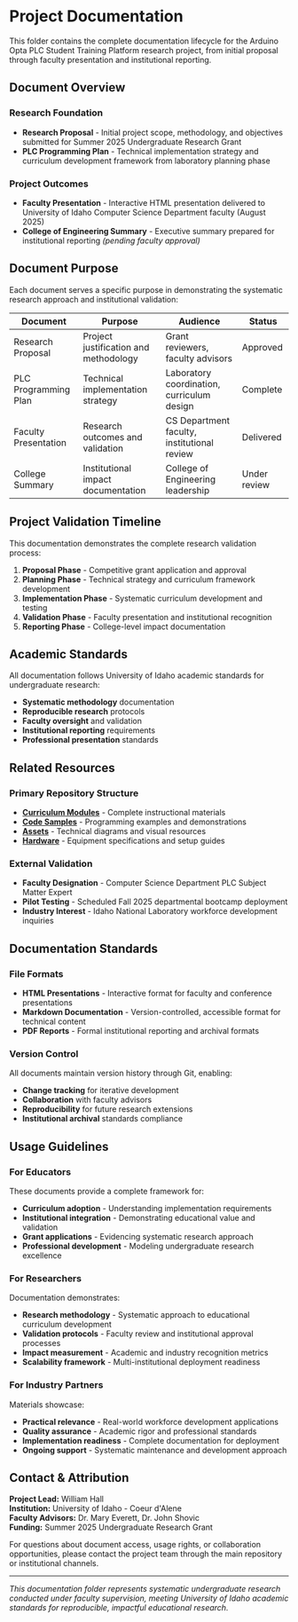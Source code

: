 # Project Documentation

This folder contains the complete documentation lifecycle for the Arduino Opta PLC Student Training Platform research project, from initial proposal through faculty presentation and institutional reporting.

## Document Overview

### Research Foundation
- **Research Proposal** - Initial project scope, methodology, and objectives submitted for Summer 2025 Undergraduate Research Grant
- **PLC Programming Plan** - Technical implementation strategy and curriculum development framework from laboratory planning phase

### Project Outcomes
- **Faculty Presentation** - Interactive HTML presentation delivered to University of Idaho Computer Science Department faculty (August 2025)
- **College of Engineering Summary** - Executive summary prepared for institutional reporting *(pending faculty approval)*

## Document Purpose

Each document serves a specific purpose in demonstrating the systematic research approach and institutional validation:

| Document | Purpose | Audience | Status |
|----------|---------|----------|---------|
| Research Proposal | Project justification and methodology | Grant reviewers, faculty advisors | Approved |
| PLC Programming Plan | Technical implementation strategy | Laboratory coordination, curriculum design | Complete |
| Faculty Presentation | Research outcomes and validation | CS Department faculty, institutional review | Delivered |
| College Summary | Institutional impact documentation | College of Engineering leadership | Under review |

## Project Validation Timeline

This documentation demonstrates the complete research validation process:

1. **Proposal Phase** - Competitive grant application and approval
2. **Planning Phase** - Technical strategy and curriculum framework development  
3. **Implementation Phase** - Systematic curriculum development and testing
4. **Validation Phase** - Faculty presentation and institutional recognition
5. **Reporting Phase** - College-level impact documentation

## Academic Standards

All documentation follows University of Idaho academic standards for undergraduate research:

- **Systematic methodology** documentation
- **Reproducible research** protocols
- **Faculty oversight** and validation
- **Institutional reporting** requirements
- **Professional presentation** standards

## Related Resources

### Primary Repository Structure
- **[Curriculum Modules](../01_modules/)** - Complete instructional materials
- **[Code Samples](../02_code_samples/)** - Programming examples and demonstrations
- **[Assets](../03_assets/)** - Technical diagrams and visual resources
- **[Hardware](../04_hardware/)** - Equipment specifications and setup guides

### External Validation
- **Faculty Designation** - Computer Science Department PLC Subject Matter Expert
- **Pilot Testing** - Scheduled Fall 2025 departmental bootcamp deployment
- **Industry Interest** - Idaho National Laboratory workforce development inquiries

## Documentation Standards

### File Formats
- **HTML Presentations** - Interactive format for faculty and conference presentations
- **Markdown Documentation** - Version-controlled, accessible format for technical content
- **PDF Reports** - Formal institutional reporting and archival formats

### Version Control
All documents maintain version history through Git, enabling:
- **Change tracking** for iterative development
- **Collaboration** with faculty advisors
- **Reproducibility** for future research extensions
- **Institutional archival** standards compliance

## Usage Guidelines

### For Educators
These documents provide a complete framework for:
- **Curriculum adoption** - Understanding implementation requirements
- **Institutional integration** - Demonstrating educational value and validation
- **Grant applications** - Evidencing systematic research approach
- **Professional development** - Modeling undergraduate research excellence

### For Researchers
Documentation demonstrates:
- **Research methodology** - Systematic approach to educational curriculum development
- **Validation protocols** - Faculty review and institutional approval processes
- **Impact measurement** - Academic and industry recognition metrics
- **Scalability framework** - Multi-institutional deployment readiness

### For Industry Partners
Materials showcase:
- **Practical relevance** - Real-world workforce development applications
- **Quality assurance** - Academic rigor and professional standards
- **Implementation readiness** - Complete documentation for deployment
- **Ongoing support** - Systematic maintenance and development approach

## Contact & Attribution

**Project Lead:** William Hall  
**Institution:** University of Idaho - Coeur d'Alene  
**Faculty Advisors:** Dr. Mary Everett, Dr. John Shovic  
**Funding:** Summer 2025 Undergraduate Research Grant  

For questions about document access, usage rights, or collaboration opportunities, please contact the project team through the main repository or institutional channels.

---

*This documentation folder represents systematic undergraduate research conducted under faculty supervision, meeting University of Idaho academic standards for reproducible, impactful educational research.*